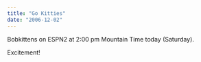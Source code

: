 ```yaml
---
title: "Go Kitties"
date: "2006-12-02"
---
```


Bobkittens on ESPN2 at 2:00 pm Mountain Time today (Saturday).

Excitement!
